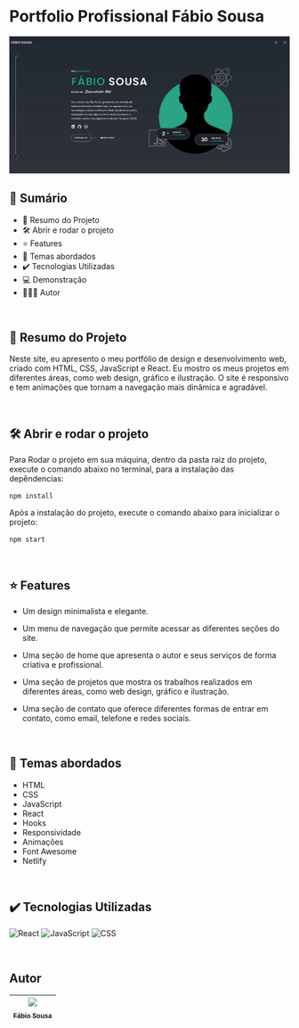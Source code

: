 # Portfolio Profissional Fábio Sousa

<img src="./public/screenshot-01.jpg">

<br>

## 📎 Sumário
- 📌 Resumo do Projeto
- 🛠️ Abrir e rodar o projeto
- ⭐ Features
- 📂 Temas abordados
- ✔️ Tecnologias Utilizadas
- 💻 Demonstração
- 🙋🏻‍♂️ Autor

<br>

## 📌 Resumo do Projeto
Neste site, eu apresento o meu portfólio de design e desenvolvimento web, criado com HTML, CSS, JavaScript e React. Eu mostro os meus projetos em diferentes áreas, como web design, gráfico e ilustração. O site é responsivo e tem animações que tornam a navegação mais dinâmica e agradável.

<br>

## 🛠️ Abrir e rodar o projeto
Para Rodar o projeto em sua máquina, dentro da pasta raiz do projeto, execute o comando abaixo no terminal, para a instalação das depêndencias:
```
npm install
```
Após a instalação do projeto, execute o comando abaixo para inicializar o projeto:
```
npm start
```

<br>

## ⭐ Features

- Um design minimalista e elegante.

- Um menu de navegação que permite acessar as diferentes seções do site.

- Uma seção de home que apresenta o autor e seus serviços de forma criativa e profissional.

- Uma seção de projetos que mostra os trabalhos realizados em diferentes áreas, como web design, gráfico e ilustração.

- Uma seção de contato que oferece diferentes formas de entrar em contato, como email, telefone e redes sociais.

<br>

## 📂 Temas abordados
- HTML
- CSS
- JavaScript
- React
- Hooks
- Responsividade
- Animações
- Font Awesome
- Netlify

<br>

## ✔️ Tecnologias Utilizadas
![React](https://img.shields.io/badge/React-20232A?style=for-the-badge&logo=react&logoColor=61DAFB)
![JavaScript](https://img.shields.io/badge/JavaScript-323330?style=for-the-badge&logo=javascript&logoColor=F7DF1E)
![CSS](https://img.shields.io/badge/CSS3-1572B6?style=for-the-badge&logo=css3&logoColor=white)

<br>

<!-- ## 💻 Demonstração
Para visualizar uma prévia do projeto <a href="https://portfolio-fabio-sousa.netlify.app/"><b>clique aqui</b></a>

<br> -->

## Autor

| [<img src="https://avatars.githubusercontent.com/u/38870075?s=96&v=4" width=115><br><sub>Fábio Sousa</sub>](https://github.com/fabioalexandre1911) |
| :---: |

